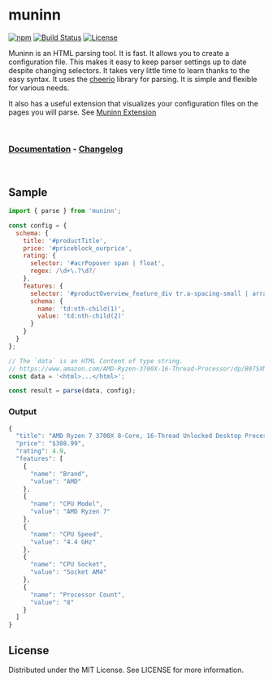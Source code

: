 # muninn

[![npm](https://img.shields.io/npm/v/muninn?color=%234fc921)](https://www.npmjs.com/package/muninn)
[![Build Status](https://github.com/teamseodo/muninn/workflows/build/badge.svg?color=%234fc921)](https://github.com/teamseodo/muninn/actions)
[![License](https://img.shields.io/badge/License-MIT-green.svg?color=%234fc921)](https://opensource.org/licenses/MIT)

Muninn is an HTML parsing tool. It is fast. It allows you to create a configuration file. This makes it easy to keep parser settings up to date despite changing selectors. It takes very little time to learn thanks to the easy syntax. It uses the [cheerio](https://github.com/cheeriojs/cheerio) library for parsing. It is simple and flexible for various needs.

It also has a useful extension that visualizes your configuration files on the pages you will parse. See [Muninn Extension](https://github.com/aykutkardas/muninn-extension)

<br />

### [Documentation](https://seodo.gitbook.io/muninn/) - [Changelog](/CHANGELOG.md)

<br />

## Sample

```js
import { parse } from 'muninn';

const config = {
  schema: {
    title: '#productTitle',
    price: '#priceblock_ourprice',
    rating: {
      selector: '#acrPopover span | float',
      regex: /\d+\.?\d?/
    },
    features: {
      selector: '#productOverview_feature_div tr.a-spacing-small | array',
      schema: {
        name: 'td:nth-child(1)',
        value: 'td:nth-child(2)'
      }
    }
  }
};

// The `data` is an HTML Content of type string.
// https://www.amazon.com/AMD-Ryzen-3700X-16-Thread-Processor/dp/B07SXMZLPK/
const data = '<html>...</html>';

const result = parse(data, config);
```

### Output

```js
{
  "title": "AMD Ryzen 7 3700X 8-Core, 16-Thread Unlocked Desktop Processor with Wraith Prism LED Cooler",
  "price": "$308.99",
  "rating": 4.9,
  "features": [
    {
      "name": "Brand",
      "value": "AMD"
    },
    {
      "name": "CPU Model",
      "value": "AMD Ryzen 7"
    },
    {
      "name": "CPU Speed",
      "value": "4.4 GHz"
    },
    {
      "name": "CPU Socket",
      "value": "Socket AM4"
    },
    {
      "name": "Processor Count",
      "value": "8"
    }
  ]
}
```

## License

Distributed under the MIT License. See LICENSE for more information.
